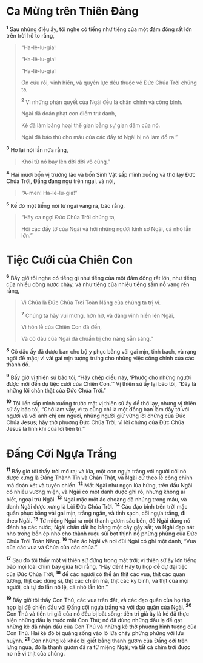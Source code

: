 # Ca Mừng trên Thiên Ðàng

<sup><b>1</b></sup> Sau những điều ấy, tôi nghe có tiếng như tiếng của một đám đông rất lớn trên trời hô to rằng,

> “Ha-lê-lu-gia!
>
> “Ha-lê-lu-gia!
>
> “Ha-lê-lu-gia!
>
> Ơn cứu rỗi, vinh hiển, và quyền lực đều thuộc về Ðức Chúa Trời chúng ta,
>
> <sup><b>2</b></sup> Vì những phán quyết của Ngài đều là chân chính và công bình.
>
> Ngài đã đoán phạt con điếm trứ danh,
>
> Kẻ đã làm băng hoại thế gian bằng sự gian dâm của nó.
>
> Ngài đã báo thù cho máu của các đầy tớ Ngài bị nó làm đổ ra.”

<sup><b>3</b></sup> Họ lại nói lần nữa rằng,

> Khói từ nó bay lên đời đời vô cùng.”

<sup><b>4</b></sup> Hai mươi bốn vị trưởng lão và bốn Sinh Vật sấp mình xuống và thờ lạy Ðức Chúa Trời, Ðấng đang ngự trên ngai, và nói,

> “A-men! Ha-lê-lu-gia!”

<sup><b>5</b></sup> Kế đó một tiếng nói từ ngai vang ra, bảo rằng,

> “Hãy ca ngợi Ðức Chúa Trời chúng ta,
>
> Hỡi các đầy tớ của Ngài và hỡi những người kính sợ Ngài, cả nhỏ lẫn lớn.”

# Tiệc Cưới của Chiên Con

<sup><b>6</b></sup> Bấy giờ tôi nghe có tiếng gì như tiếng của một đám đông rất lớn, như tiếng của nhiều dòng nước chảy, và như tiếng của nhiều tiếng sấm nổ vang rền rằng,

> Vì Chúa là Ðức Chúa Trời Toàn Năng của chúng ta trị vì.
>
> <sup><b>7</b></sup> Chúng ta hãy vui mừng, hớn hở, và dâng vinh hiển lên Ngài,
>
> Vì hôn lễ của Chiên Con đã đến,
>
> Và cô dâu của Ngài đã chuẩn bị cho nàng sẵn sàng.”

<sup><b>8</b></sup> Cô dâu ấy đã được ban cho bộ y phục bằng vải gai mịn, tinh bạch, và rạng ngời để mặc; vì vải gai mịn tượng trưng cho những việc công chính của các thánh đồ.

<sup><b>9</b></sup> Bấy giờ vị thiên sứ bảo tôi, “Hãy chép điều này, ‘Phước cho những người được mời đến dự tiệc cưới của Chiên Con.’” Vị thiên sứ ấy lại bảo tôi, “Ðây là những lời chân thật của Ðức Chúa Trời.”

<sup><b>10</b></sup> Tôi liền sấp mình xuống trước mặt vị thiên sứ ấy để thờ lạy, nhưng vị thiên sứ ấy bảo tôi, “Chớ làm vậy, vì ta cũng chỉ là một đồng bạn làm đầy tớ với ngươi và với anh chị em ngươi, những người giữ vững lời chứng của Ðức Chúa Jesus; hãy thờ phượng Ðức Chúa Trời; vì lời chứng của Ðức Chúa Jesus là linh khí của lời tiên tri.”

# Ðấng Cỡi Ngựa Trắng

<sup><b>11</b></sup> Bấy giờ tôi thấy trời mở ra; và kìa, một con ngựa trắng với người cỡi nó được xưng là Ðấng Thành Tín và Chân Thật, và Ngài cứ theo lẽ công chính mà đoán xét và tuyên chiến. <sup><b>12</b></sup> Mắt Ngài như ngọn lửa hừng, trên đầu Ngài có nhiều vương miện, và Ngài có một danh được ghi rõ, nhưng không ai biết, ngoại trừ Ngài. <sup><b>13</b></sup> Ngài mặc một áo choàng đã nhúng trong máu, và danh Ngài được xưng là Lời Ðức Chúa Trời. <sup><b>14</b></sup> Các đạo binh trên trời mặc quân phục bằng vải gai mịn, trắng ngần, và tinh sạch, cỡi ngựa trắng, đi theo Ngài. <sup><b>15</b></sup> Từ miệng Ngài ra một thanh gươm sắc bén, để Ngài dùng nó đánh hạ các nước; Ngài chăn dắt họ bằng một cây gậy sắt; và Ngài đạp nát nho trong bồn ép nho cho thành rượu sủi bọt thịnh nộ phừng phừng của Ðức Chúa Trời Toàn Năng. <sup><b>16</b></sup> Trên áo Ngài và nơi đùi Ngài có ghi một danh, “Vua của các vua và Chúa của các chúa.”

<sup><b>17</b></sup> Sau đó tôi thấy một vị thiên sứ đứng trong mặt trời; vị thiên sứ ấy lớn tiếng bảo mọi loài chim bay giữa trời rằng, “Hãy đến! Hãy tụ họp để dự đại tiệc của Ðức Chúa Trời, <sup><b>18</b></sup> để các ngươi có thể ăn thịt các vua, thịt các quan tướng, thịt các dũng sĩ, thịt các chiến mã, thịt các kỵ binh, và thịt của mọi người, cả tự do lẫn nô lệ, cả nhỏ lẫn lớn.”

<sup><b>19</b></sup> Bấy giờ tôi thấy Con Thú, các vua trên đất, và các đạo quân của họ tập họp lại để chiến đấu với Ðấng cỡi ngựa trắng và với đạo quân của Ngài. <sup><b>20</b></sup> Con Thú và tiên tri giả của nó đều bị bắt sống; tiên tri giả ấy là kẻ đã thực hiện những dấu lạ trước mặt Con Thú; nó đã dùng những dấu lạ để gạt những kẻ đã nhận dấu của Con Thú và những kẻ thờ phượng hình tượng của Con Thú. Hai kẻ đó bị quăng sống vào lò lửa cháy phừng phừng với lưu huỳnh. <sup><b>21</b></sup> Còn những kẻ khác bị giết bằng thanh gươm của Ðấng cỡi trên lưng ngựa, đó là thanh gươm đã ra từ miệng Ngài; và tất cả chim trời được no nê vì thịt của chúng.
